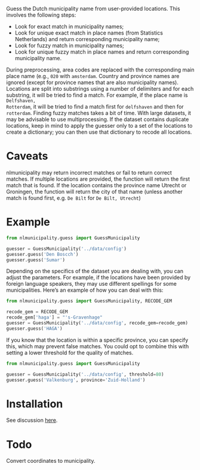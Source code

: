 Guess the Dutch municipality name from user-provided locations. This involves the following steps:

- Look for exact match in municipality names;
- Look for unique exact match in place names (from Statistics Netherlands) and return corresponding municipality name;
- Look for fuzzy match in municipality names;
- Look for unique fuzzy match in place names and return corresponding municipality name.

During preprocessing, area codes are replaced with the corresponding main place name (e.g., <code>020</code> with <code>amsterdam</code>. Country and province names are ignored (except for province names that are also municipality names).
Locations are split into substrings using a number of delimiters and for each substring, it will be tried to find a match. For example, if the place name is <code>Delfshaven, Rotterdam</code>, it will be tried to find a match first for <code>delfshaven</code> and then for <code>rotterdam</code>.
Finding fuzzy matches takes a bit of time. With large datasets, it may be advisable to use multiprocessing. If the dataset contains duplicate locations, keep in mind to apply the guesser only to a set of the locations to create a dictionary; you can then use that dictionary to recode all locations.  

# Caveats

nlmunicipality may return incorrect matches or fail to return correct matches.
If multiple locations are provided, the function will return the first match that is found.
If the location contains the province name Utrecht or Groningen, the function will return the city of that name (unless another match is found first, e.g. <code>De Bilt</code> for <code>De Bilt, Utrecht</code>)

# Example

```python
from nlmunicipality.guess import GuessMunicipality

guesser = GuessMunicipality('../data/config')
guesser.guess('Den Boscch')
guesser.guess('Sumar')
```

Depending on the specifics of the dataset you are dealing with, you can adjust the parameters. For example, if the locations have been provided by foreign language speakers, they may use different spellings for some municipalities. Here’s an example of how you can deal with this:

```python
from nlmunicipality.guess import GuessMunicipality, RECODE_GEM

recode_gem = RECODE_GEM
recode_gem['haga'] = "'s-Gravenhage"
guesser = GuessMunicipality('../data/config', recode_gem=recode_gem)
guesser.guess('HAGA')
```

If you know that the location is within a specific province, you can specify this, which may prevent false matches. You could opt to combine this with setting a lower threshold for the quality of matches.

```python
from nlmunicipality.guess import GuessMunicipality

guesser = GuessMunicipality('../data/config', threshold=80)
guesser.guess('Valkenburg', province='Zuid-Holland')
```


# Installation

See discussion [here][stack].

# Todo

Convert coordinates to municipality.

[stack]:https://stackoverflow.com/questions/15268953/how-to-install-python-package-from-github

